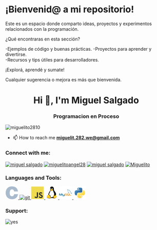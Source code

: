 # ¡Bienvenid@ a mi repositorio!

Este es un espacio donde comparto ideas, proyectos y experimentos relacionados con la programación.  


¿Qué encontraras en esta sección?

-Ejemplos de código y buenas prácticas.
-Proyectos para aprender y divertirse.  
-Recursos y tips útiles para desarrolladores.

¡Explorá, aprendé y sumate!

Cualquier sugerencia o mejora es más que bienvenida.  

<h1 align="center">Hi 👋, I'm Miguel Salgado</h1>
<h3 align="center">Programacion en Proceso</h3>

<p align="left"> <img src="https://komarev.com/ghpvc/?username=miguelito2810&label=Profile%20views&color=0e75b6&style=flat" alt="miguelito2810" /> </p>

- 📫 How to reach me **miguelit.282.we@gmail.com**

<h3 align="left">Connect with me:</h3>
<p align="left">
<a href="https://dev.to/miguel salgado" target="blank"><img align="center" src="https://raw.githubusercontent.com/rahuldkjain/github-profile-readme-generator/master/src/images/icons/Social/devto.svg" alt="miguel salgado" height="30" width="40" /></a>
<a href="https://instagram.com/miguelitoangel28" target="blank"><img align="center" src="https://raw.githubusercontent.com/rahuldkjain/github-profile-readme-generator/master/src/images/icons/Social/instagram.svg" alt="miguelitoangel28" height="30" width="40" /></a>
<a href="https://www.youtube.com/c/miguel salgado" target="blank"><img align="center" src="https://raw.githubusercontent.com/rahuldkjain/github-profile-readme-generator/master/src/images/icons/Social/youtube.svg" alt="miguel salgado" height="30" width="40" /></a>
<a href="https://discord.gg/Miguelito" target="blank"><img align="center" src="https://raw.githubusercontent.com/rahuldkjain/github-profile-readme-generator/master/src/images/icons/Social/discord.svg" alt="Miguelito" height="30" width="40" /></a>
</p>

<h3 align="left">Languages and Tools:</h3>
<p align="left"> <a href="https://www.cprogramming.com/" target="_blank" rel="noreferrer"> <img src="https://raw.githubusercontent.com/devicons/devicon/master/icons/c/c-original.svg" alt="c" width="40" height="40"/> </a> <a href="https://git-scm.com/" target="_blank" rel="noreferrer"> <img src="https://www.vectorlogo.zone/logos/git-scm/git-scm-icon.svg" alt="git" width="40" height="40"/> </a> <a href="https://developer.mozilla.org/en-US/docs/Web/JavaScript" target="_blank" rel="noreferrer"> <img src="https://raw.githubusercontent.com/devicons/devicon/master/icons/javascript/javascript-original.svg" alt="javascript" width="40" height="40"/> </a> <a href="https://www.linux.org/" target="_blank" rel="noreferrer"> <img src="https://raw.githubusercontent.com/devicons/devicon/master/icons/linux/linux-original.svg" alt="linux" width="40" height="40"/> </a> <a href="https://www.mysql.com/" target="_blank" rel="noreferrer"> <img src="https://raw.githubusercontent.com/devicons/devicon/master/icons/mysql/mysql-original-wordmark.svg" alt="mysql" width="40" height="40"/> </a> <a href="https://www.python.org" target="_blank" rel="noreferrer"> <img src="https://raw.githubusercontent.com/devicons/devicon/master/icons/python/python-original.svg" alt="python" width="40" height="40"/> </a> </p>

<h3 align="left">Support:</h3>
<p><a href="https://www.buymeacoffee.com/yes"> <img align="left" src="https://cdn.buymeacoffee.com/buttons/v2/default-yellow.png" height="50" width="210" alt="yes" /></a></p><br><br>
